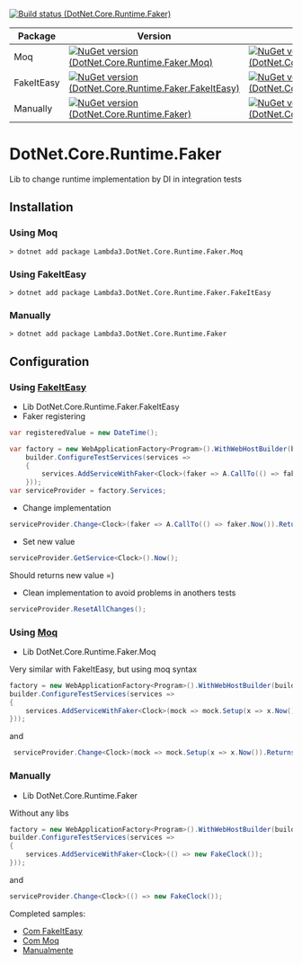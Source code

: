 
[![Build status (DotNet.Core.Runtime.Faker)](https://img.shields.io/github/actions/workflow/status/Lambda3/DotNet.Core.Runtime.Faker/build.yaml)](https://github.com/Lambda3/DotNet.Core.Runtime.Faker/actions/workflows/build.yaml)

| Package | Version   | Downloads | 
| ------------- | ------------- | -- |
| Moq | [![NuGet version (DotNet.Core.Runtime.Faker.Moq)](https://img.shields.io/github/v/release/Lambda3/DotNet.Core.Runtime.Faker)](https://www.nuget.org/packages/Lambda3.DotNet.Core.Runtime.Faker.Moq/) | [![NuGet version (DotNet.Core.Runtime.Faker.Moq)](https://img.shields.io/nuget/dt/Lambda3.DotNet.Core.Runtime.Faker.Moq)](https://www.nuget.org/packages/Lambda3.DotNet.Core.Runtime.Faker.Moq/) |
| FakeItEasy | [![NuGet version (DotNet.Core.Runtime.Faker.FakeItEasy)](https://img.shields.io/github/v/release/Lambda3/DotNet.Core.Runtime.Faker)](https://www.nuget.org/packages/Lambda3.DotNet.Core.Runtime.Faker.FakeItEasy/) | [![NuGet version (DotNet.Core.Runtime.Faker.FakeItEasy)](https://img.shields.io/nuget/dt/Lambda3.DotNet.Core.Runtime.Faker.FakeItEasy)](https://www.nuget.org/packages/Lambda3.DotNet.Core.Runtime.Faker.FakeItEasy/)
| Manually | [![NuGet version (DotNet.Core.Runtime.Faker)](https://img.shields.io/github/v/release/Lambda3/DotNet.Core.Runtime.Faker)](https://www.nuget.org/packages/Lambda3.DotNet.Core.Runtime.Faker/) | [![NuGet version (DotNet.Core.Runtime.Faker)](https://img.shields.io/nuget/dt/Lambda3.DotNet.Core.Runtime.Faker)](https://www.nuget.org/packages/Lambda3.DotNet.Core.Runtime.Faker/)


# DotNet.Core.Runtime.Faker

Lib to change runtime implementation by DI in integration tests

## Installation

### Using Moq
```
> dotnet add package Lambda3.DotNet.Core.Runtime.Faker.Moq
```

### Using FakeItEasy
```
> dotnet add package Lambda3.DotNet.Core.Runtime.Faker.FakeItEasy
```

### Manually
```
> dotnet add package Lambda3.DotNet.Core.Runtime.Faker
```

## Configuration

### Using [FakeItEasy](https://github.com/FakeItEasy/FakeItEasy)
- Lib DotNet.Core.Runtime.Faker.FakeItEasy 
-  Faker registering 
```c#
var registeredValue = new DateTime();

var factory = new WebApplicationFactory<Program>().WithWebHostBuilder(builder =>
    builder.ConfigureTestServices(services =>
    {
        services.AddServiceWithFaker<Clock>(faker => A.CallTo(() => faker.Now()).Returns(registeredValue));
    }));
var serviceProvider = factory.Services;
```

- Change implementation
```c#
serviceProvider.Change<Clock>(faker => A.CallTo(() => faker.Now()).Returns(new DateTime()));
```

- Set new value

```c#
serviceProvider.GetService<Clock>().Now();
```
Should returns new value =)

- Clean implementation to avoid problems in anothers tests
```c#
serviceProvider.ResetAllChanges();
```

### Using [Moq](https://github.com/Moq/moq4)
- Lib DotNet.Core.Runtime.Faker.Moq

Very similar with FakeItEasy, but using moq syntax
```c#
factory = new WebApplicationFactory<Program>().WithWebHostBuilder(builder =>
builder.ConfigureTestServices(services =>
{
    services.AddServiceWithFaker<Clock>(mock => mock.Setup(x => x.Now()).Returns(registeredValue));
}));
```
and
```c#
 serviceProvider.Change<Clock>(mock => mock.Setup(x => x.Now()).Returns(new DateTime()));
```

### Manually
- Lib DotNet.Core.Runtime.Faker

Without any libs
```c#
factory = new WebApplicationFactory<Program>().WithWebHostBuilder(builder =>
builder.ConfigureTestServices(services =>
{
    services.AddServiceWithFaker<Clock>(() => new FakeClock());
}));
```
and
```c#
serviceProvider.Change<Clock>(() => new FakeClock());
```

Completed samples:
- [Com FakeItEasy](https://github.com/Lambda3/DotNet.Core.Runtime.Faker/blob/main/test/DotNet.Core.Runtime.Faker.Integration.Tests/RuntimeFakerUsingFakeItEasyTests.cs)
- [Com Moq](https://github.com/Lambda3/DotNet.Core.Runtime.Faker/blob/main/test/DotNet.Core.Runtime.Faker.Integration.Tests/RuntimeFakerUsingMoqTests.cs)
- [Manualmente](https://github.com/Lambda3/DotNet.Core.Runtime.Faker/blob/main/test/DotNet.Core.Runtime.Faker.Integration.Tests/RuntimeFakerUsingCustomFakerTests.cs)